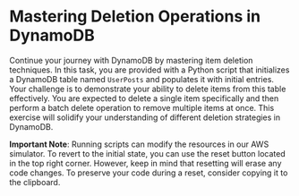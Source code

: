 # Mastering Deletion Operations in DynamoDB

Continue your journey with DynamoDB by mastering item deletion techniques. In this task, you are provided with a Python script that initializes a DynamoDB table named `UserPosts` and populates it with initial entries. Your challenge is to demonstrate your ability to delete items from this table effectively. You are expected to delete a single item specifically and then perform a batch delete operation to remove multiple items at once. This exercise will solidify your understanding of different deletion strategies in DynamoDB.

**Important Note**: Running scripts can modify the resources in our AWS simulator. To revert to the initial state, you can use the reset button located in the top right corner. However, keep in mind that resetting will erase any code changes. To preserve your code during a reset, consider copying it to the clipboard.